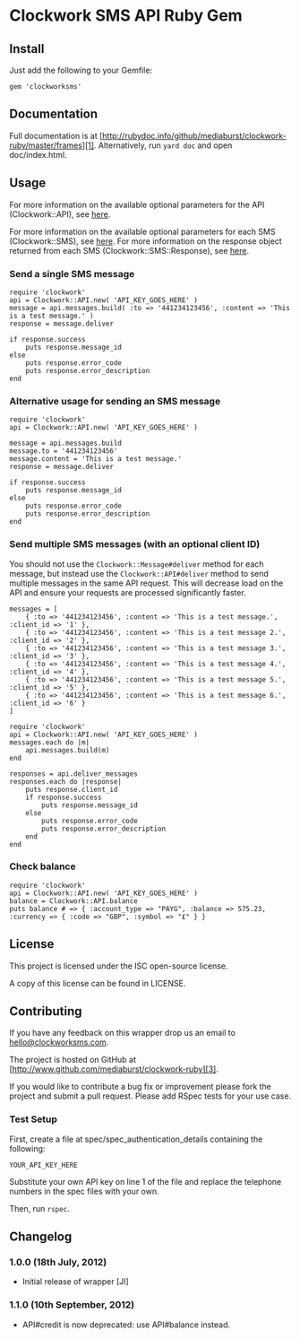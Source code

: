 # Clockwork SMS API Ruby Gem

## Install

Just add the following to your Gemfile:

    gem 'clockworksms'

## Documentation

Full documentation is at [http://rubydoc.info/github/mediaburst/clockwork-ruby/master/frames][1]. Alternatively, run `yard doc` and open doc/index.html.

## Usage

For more information on the available optional parameters for the API (Clockwork::API), see [here][4].

For more information on the available optional parameters for each SMS (Clockwork::SMS), see [here][5]. For more information on the response object returned from each SMS (Clockwork::SMS::Response), see [here][6].

### Send a single SMS message

    require 'clockwork'
    api = Clockwork::API.new( 'API_KEY_GOES_HERE' )
    message = api.messages.build( :to => '441234123456', :content => 'This is a test message.' )
    response = message.deliver
    
    if response.success
        puts response.message_id
    else
        puts response.error_code
        puts response.error_description
    end
    
### Alternative usage for sending an SMS message

    require 'clockwork'
    api = Clockwork::API.new( 'API_KEY_GOES_HERE' )
    
    message = api.messages.build
    message.to = '441234123456'
    message.content = 'This is a test message.'
    response = message.deliver
    
    if response.success
        puts response.message_id
    else
        puts response.error_code
        puts response.error_description
    end
    
### Send multiple SMS messages (with an optional client ID)

You should not use the `Clockwork::Message#deliver` method for each message, but instead use the `Clockwork::API#deliver` method to send multiple messages in the same API request. This will decrease load on the API and ensure your requests are processed significantly faster.

    messages = [
        { :to => '441234123456', :content => 'This is a test message.', :client_id => '1' },
        { :to => '441234123456', :content => 'This is a test message 2.', :client_id => '2' },
        { :to => '441234123456', :content => 'This is a test message 3.', :client_id => '3' },
        { :to => '441234123456', :content => 'This is a test message 4.', :client_id => '4' },
        { :to => '441234123456', :content => 'This is a test message 5.', :client_id => '5' },
        { :to => '441234123456', :content => 'This is a test message 6.', :client_id => '6' }
    ]
    
    require 'clockwork'
    api = Clockwork::API.new( 'API_KEY_GOES_HERE' )
    messages.each do |m|
        api.messages.build(m)
    end
    
    responses = api.deliver_messages
    responses.each do |response|
        puts response.client_id
        if response.success
            puts response.message_id
        else
            puts response.error_code
            puts response.error_description
        end
    end
    
### Check balance
    
    require 'clockwork'
    api = Clockwork::API.new( 'API_KEY_GOES_HERE' )
    balance = Clockwork::API.balance
    puts balance # => { :account_type => "PAYG", :balance => 575.23, :currency => { :code => "GBP", :symbol => "£" } }

## License

This project is licensed under the ISC open-source license.

A copy of this license can be found in LICENSE.

## Contributing

If you have any feedback on this wrapper drop us an email to [hello@clockworksms.com][2].

The project is hosted on GitHub at [http://www.github.com/mediaburst/clockwork-ruby][3].

If you would like to contribute a bug fix or improvement please fork the project 
and submit a pull request. Please add RSpec tests for your use case.

### Test Setup

First, create a file at spec/spec_authentication_details containing the following:

    YOUR_API_KEY_HERE
    
Substitute your own API key on line 1 of the file and replace the telephone numbers in the spec files with your own.

Then, run `rspec`. 

[1]: http://rubydoc.info/github/mediaburst/clockwork-ruby/master/frames
[2]: mailto:hello@clockworksms.com
[3]: http://www.github.com/mediaburst/clockwork-ruby
[4]: http://rubydoc.info/github/mediaburst/clockwork-ruby/master/Clockwork/API
[5]: http://rubydoc.info/github/mediaburst/clockwork-ruby/master/Clockwork/SMS
[6]: http://rubydoc.info/github/mediaburst/clockwork-ruby/master/Clockwork/SMS/Response

## Changelog

### 1.0.0 (18th July, 2012)

* Initial release of wrapper [JI]

### 1.1.0 (10th September, 2012)

* API#credit is now deprecated: use API#balance instead.